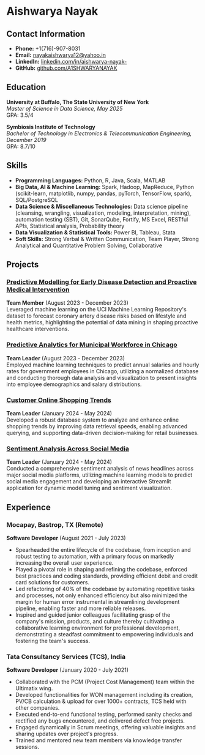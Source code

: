 # Aishwarya Nayak

## Contact Information
- **Phone:** +1(716)-907-8031
- **Email:** [nayakaishwarya12@yahoo.in](mailto:nayakaishwarya12@yahoo.in)
- **LinkedIn:** [linkedin.com/in/aishwarya-nayak-](https://linkedin.com/in/aishwarya-nayak-)
- **GitHub:** [github.com/A1SHWARYANAYAK](https://github.com/A1SHWARYANAYAK)

## Education
**University at Buffalo, The State University of New York**  
*Master of Science in Data Science, May 2025*  
GPA: 3.5/4

**Symbiosis Institute of Technology**  
*Bachelor of Technology in Electronics & Telecommunication Engineering, December 2019*  
GPA: 8.7/10

## Skills
- **Programming Languages:** Python, R, Java, Scala, MATLAB
- **Big Data, AI & Machine Learning:** Spark, Hadoop, MapReduce, Python (scikit-learn, matplotlib, numpy, pandas, pyTorch, TensorFlow, spark), SQL/PostgreSQL
- **Data Science & Miscellaneous Technologies:** Data science pipeline (cleansing, wrangling, visualization, modeling, interpretation, mining), automation testing (SBT), Git, SonarQube, Fortify, MS Excel, RESTful APIs, Statistical analysis, Probability theory
- **Data Visualization & Statistical Tools:** Power BI, Tableau, Stata
- **Soft Skills:** Strong Verbal & Written Communication, Team Player, Strong Analytical and Quantitative Problem Solving, Collaborative

## Projects
### [Predictive Modelling for Early Disease Detection and Proactive Medical Intervention](https://github.com/A1SHWARYANAYAK/Machine-Learning-Project-on-Heart-Disease-Detection)
**Team Member** (August 2023 - December 2023)  
Leveraged machine learning on the UCI Machine Learning Repository's dataset to forecast coronary artery disease risks based on lifestyle and health metrics, highlighting the potential of data mining in shaping proactive healthcare interventions.

### [Predictive Analytics for Municipal Workforce in Chicago](https://github.com/A1SHWARYANAYAK/Predictive-Analytics-for-Chicago-Enhancing-Workforce-Budget-Insights)
**Team Leader** (August 2023 - December 2023)  
Employed machine learning techniques to predict annual salaries and hourly rates for government employees in Chicago, utilizing a normalized database and conducting thorough data analysis and visualization to present insights into employee demographics and salary distributions.

### [Customer Online Shopping Trends](https://github.com/A1SHWARYANAYAK/Optimizing-Online-Retail-Insights-into-Customer-Shopping-Trends)
**Team Leader** (January 2024 - May 2024)  
Developed a robust database system to analyze and enhance online shopping trends by improving data retrieval speeds, enabling advanced querying, and supporting data-driven decision-making for retail businesses.

### [Sentiment Analysis Across Social Media](https://github.com/A1SHWARYANAYAK/Sentiment-Analysis-for-Social-Media-Engagement-Optimization)
**Team Leader** (January 2024 - May 2024)  
Conducted a comprehensive sentiment analysis of news headlines across major social media platforms, utilizing machine learning models to predict social media engagement and developing an interactive Streamlit application for dynamic model tuning and sentiment visualization.

## Experience
### Mocapay, Bastrop, TX (Remote)
**Software Developer** (August 2021 - July 2023)  
- Spearheaded the entire lifecycle of the codebase, from inception and robust testing to automation, with a primary focus on markedly increasing the overall user experience.
- Played a pivotal role in shaping and refining the codebase, enforced best practices and coding standards, providing efficient debit and credit card solutions for customers.
- Led refactoring of 40% of the codebase by automating repetitive tasks and processes, not only enhanced efficiency but also minimized the margin for human error instrumental in streamlining development pipeline, enabling faster and more reliable releases.
- Inspired and guided junior colleagues facilitating grasp of the company's mission, products, and culture thereby cultivating a collaborative learning environment for professional development, demonstrating a steadfast commitment to empowering individuals and fostering the team's success.

### Tata Consultancy Services (TCS), India
**Software Developer** (January 2020 - July 2021)  
- Collaborated with the PCM (Project Cost Management) team within the Ultimatix wing.
- Developed functionalities for WON management including its creation, PV/CB calculation & upload for over 1000+ contracts, TCS held with other companies.
- Executed end-to-end functional testing, performed sanity checks and rectified any bugs encountered, and delivered defect free projects.
- Engaged dynamically in Scrum meetings, offering valuable insights and sharing updates over project's progress.
- Trained and mentored new team members via knowledge transfer sessions.
